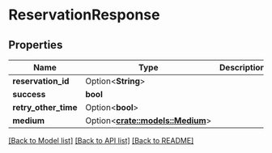 # ReservationResponse

## Properties

Name | Type | Description | Notes
------------ | ------------- | ------------- | -------------
**reservation_id** | Option<**String**> |  | [optional]
**success** | **bool** |  | 
**retry_other_time** | Option<**bool**> |  | [optional]
**medium** | Option<[**crate::models::Medium**](Medium.md)> |  | [optional]

[[Back to Model list]](../README.md#documentation-for-models) [[Back to API list]](../README.md#documentation-for-api-endpoints) [[Back to README]](../README.md)



